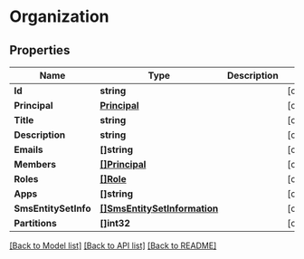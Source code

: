 # Organization

## Properties

Name | Type | Description | Notes
------------ | ------------- | ------------- | -------------
**Id** | **string** |  | [optional] 
**Principal** | [**Principal**](Principal.md) |  | [optional] 
**Title** | **string** |  | [optional] 
**Description** | **string** |  | [optional] 
**Emails** | **[]string** |  | [optional] 
**Members** | [**[]Principal**](Principal.md) |  | [optional] 
**Roles** | [**[]Role**](Role.md) |  | [optional] 
**Apps** | **[]string** |  | [optional] 
**SmsEntitySetInfo** | [**[]SmsEntitySetInformation**](SmsEntitySetInformation.md) |  | [optional] 
**Partitions** | **[]int32** |  | [optional] 

[[Back to Model list]](../README.md#documentation-for-models) [[Back to API list]](../README.md#documentation-for-api-endpoints) [[Back to README]](../README.md)


